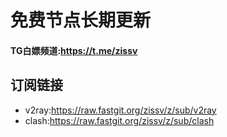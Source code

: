 # 免费节点长期更新  
#### TG白嫖频道:https://t.me/zissv
## 订阅链接  
* v2ray:https://raw.fastgit.org/zissv/z/sub/v2ray  
* clash:https://raw.fastgit.org/zissv/z/sub/clash  
